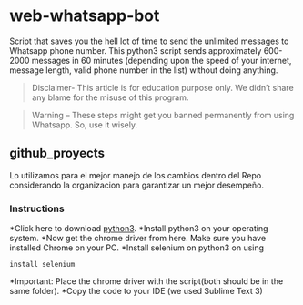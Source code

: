 # web-whatsapp-bot
Script that saves you the hell lot of time to send the unlimited messages to Whatsapp phone number. This python3 script sends approximately 600-2000 messages in 60 minutes (depending upon the speed of your internet, message length, valid phone number in the list) without doing anything.

   >Disclaimer- This article is for education purpose only. We didn’t share any blame for the misuse of this program.

   >Warning – These steps might get you banned permanently from using Whatsapp. So, use it wisely.

## github_proyects
Lo utilizamos para el mejor manejo de los cambios dentro del Repo considerando la organizacion para garantizar un mejor desempeño.

### Instructions

*Click here to download [python3](https://www.python.org/downloads/).
*Install python3 on your operating system.
*Now get the chrome driver from here. Make sure you have installed Chrome on your PC.
*Install selenium on python3 on using

  `install selenium`


*Important: Place the chrome driver with the script(both should be in the same folder).
*Copy the code to your IDE (we used Sublime Text 3)
